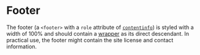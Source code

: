 # Footer

The footer (a `<footer>` with a `role` attribute of [`contentinfo`](https://www.w3.org/TR/2017/NOTE-wai-aria-practices-1.1-20171214/examples/landmarks/contentinfo.html))
is styled with a width of 100% and should contain a [wrapper](/components/detail/wrapper)
as its direct descendant. In practical use, the footer might contain
the site license and contact information.
